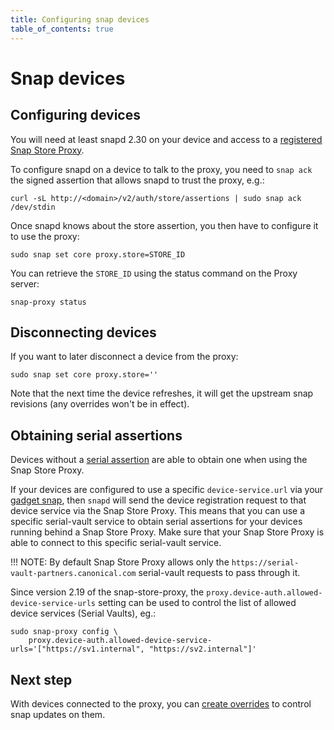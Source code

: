 ```yaml
---
title: Configuring snap devices
table_of_contents: true
---
```


# Snap devices

## Configuring devices

You will need at least snapd 2.30 on your device and access to a
 [registered Snap Store Proxy](register.md).

To configure snapd on a device to talk to the proxy, you need to `snap
ack` the signed assertion that allows snapd to trust the proxy, e.g.:

    curl -sL http://<domain>/v2/auth/store/assertions | sudo snap ack /dev/stdin

Once snapd knows about the store assertion, you then have to configure it to use the proxy:

    sudo snap set core proxy.store=STORE_ID

You can retrieve the `STORE_ID` using the status command on the Proxy server:

    snap-proxy status

## Disconnecting devices

If you want to later disconnect a device from the proxy:

    sudo snap set core proxy.store=''

Note that the next time the device refreshes, it will get the upstream
snap revisions (any overrides won't be in effect).

## Obtaining serial assertions

Devices without a
[serial assertion](https://docs.ubuntu.com/core/en/reference/assertions/serial)
are able to obtain one when using the Snap Store Proxy.

If your devices are configured to use a specific `device-service.url` via your
[gadget snap](https://snapcraft.io/docs/gadget-snap), then `snapd` will send the
device registration request to that device service via the Snap Store Proxy.
This means that you can use a specific serial-vault service to obtain serial
assertions for your devices running behind a Snap Store Proxy. Make sure that
your Snap Store Proxy is able to connect to this specific serial-vault service.

!!! NOTE:
    By default Snap Store Proxy allows only the
    `https://serial-vault-partners.canonical.com` serial-vault requests to pass
    through it.

Since version 2.19 of the snap-store-proxy, the
`proxy.device-auth.allowed-device-service-urls` setting can be used to control
the list of allowed device services (Serial Vaults), eg.:

    sudo snap-proxy config \
        proxy.device-auth.allowed-device-service-urls='["https://sv1.internal", "https://sv2.internal"]'


## Next step

With devices connected to the proxy, you can [create
overrides](overrides.md) to control snap updates on them.
